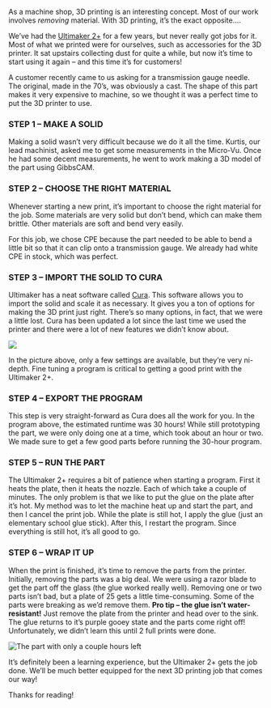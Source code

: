 
As a machine shop, 3D printing is an interesting concept. Most of our work involves _removing_ material. With 3D printing, it’s the exact opposite….


We’ve had the [Ultimaker 2+](https://ultimaker.com/3d-printers/ultimaker-2-plus) for a few years, but never really got jobs for it. Most of what we printed were for ourselves, such as accessories for the 3D printer. It sat upstairs collecting dust for quite a while, but now it’s time to start using it again – and this time it’s for customers!


A customer recently came to us asking for a transmission gauge needle. The original, made in the 70’s, was obviously a cast. The shape of this part makes it very expensive to machine, so we thought it was a perfect time to put the 3D printer to use.


### STEP 1 – MAKE A SOLID


Making a solid wasn’t very difficult because we do it all the time. Kurtis, our lead machinist, asked me to get some measurements in the Micro-Vu. Once he had some decent measurements, he went to work making a 3D model of the part using GibbsCAM.


### STEP 2 – CHOOSE THE RIGHT MATERIAL


Whenever starting a new print, it’s important to choose the right material for the job. Some materials are very solid but don’t bend, which can make them brittle. Other materials are soft and bend very easily.


For this job, we chose CPE because the part needed to be able to bend a little bit so that it can clip onto a transmission gauge. We already had white CPE in stock, which was perfect.


### STEP 3 – IMPORT THE SOLID TO CURA


Ultimaker has a neat software called [Cura](https://ultimaker.com/software/ultimaker-cura). This software allows you to import the solid and scale it as necessary. It gives you a ton of options for making the 3D print just right. There’s so many options, in fact, that we were a little lost. Cura has been updated a lot since the last time we used the printer and there were a lot of new features we didn’t know about.


![](https://s3.us-west-2.amazonaws.com/secure.notion-static.com/64eee32b-ecfb-4e34-a977-9ad873a872bb/Untitled.png?X-Amz-Algorithm=AWS4-HMAC-SHA256&X-Amz-Content-Sha256=UNSIGNED-PAYLOAD&X-Amz-Credential=AKIAT73L2G45EIPT3X45%2F20221111%2Fus-west-2%2Fs3%2Faws4_request&X-Amz-Date=20221111T200811Z&X-Amz-Expires=3600&X-Amz-Signature=5a9df16ee905db50e36447992878a1b2b4dc0503631856289eeb9d93af2bf900&X-Amz-SignedHeaders=host&x-id=GetObject)


In the picture above, only a few settings are available, but they’re very ni-depth. Fine tuning a program is critical to getting a good print with the Ultimaker 2+.


### STEP 4 – EXPORT THE PROGRAM


This step is very straight-forward as Cura does all the work for you. In the program above, the estimated runtime was 30 hours! While still prototyping the part, we were only doing one at a time, which took about an hour or two. We made sure to get a few good parts before running the 30-hour program.


### STEP 5 – RUN THE PART


The Ultimaker 2+ requires a bit of patience when starting a program. First it heats the plate, then it heats the nozzle. Each of which take a couple of minutes. The only problem is that we like to put the glue on the plate after it’s hot. My method was to let the machine heat up and start the part, and then I cancel the print job. While the plate is still hot, I apply the glue (just an elementary school glue stick). After this, I restart the program. Since everything is still hot, it’s all good to go.


### STEP 6 – WRAP IT UP


When the print is finished, it’s time to remove the parts from the printer. Initially, removing the parts was a big deal. We were using a razor blade to get the part off the glass (the glue worked really well). Removing one or two parts isn’t bad, but a plate of 25 gets a little time-consuming. Some of the parts were breaking as we’d remove them. **Pro tip – the glue isn’t water-resistant!** Just remove the plate from the printer and head over to the sink. The glue returns to it’s purple gooey state and the parts come right off! Unfortunately, we didn’t learn this until 2 full prints were done.


![The part with only a couple hours left](https://s3.us-west-2.amazonaws.com/secure.notion-static.com/67bd6148-c34b-4ba6-bc1f-fd40e28d0d73/Untitled.png?X-Amz-Algorithm=AWS4-HMAC-SHA256&X-Amz-Content-Sha256=UNSIGNED-PAYLOAD&X-Amz-Credential=AKIAT73L2G45EIPT3X45%2F20221111%2Fus-west-2%2Fs3%2Faws4_request&X-Amz-Date=20221111T200811Z&X-Amz-Expires=3600&X-Amz-Signature=92e5659880c6fddc30e1a046a211a2ed12a854aca1546505972405fe1032f317&X-Amz-SignedHeaders=host&x-id=GetObject)


It’s definitely been a learning experience, but the Ultimaker 2+ gets the job done. We’ll be much better equipped for the next 3D printing job that comes our way!


Thanks for reading!


